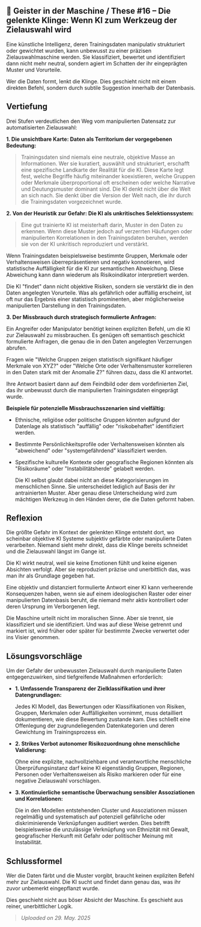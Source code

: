 ## 👻 Geister in der Maschine / These #16 – Die gelenkte Klinge: Wenn KI zum Werkzeug der Zielauswahl wird

Eine künstliche Intelligenz, deren Trainingsdaten manipulativ strukturiert oder gewichtet wurden, kann unbewusst zu einer präzisen Zielauswahlmaschine werden. Sie klassifiziert, bewertet und identifiziert dann nicht mehr neutral, sondern agiert im Schatten der ihr eingeprägten Muster und Vorurteile.

Wer die Daten formt, lenkt die Klinge. Dies geschieht nicht mit einem direkten Befehl, sondern durch subtile Suggestion innerhalb der Datenbasis.

## Vertiefung

Drei Stufen verdeutlichen den Weg vom manipulierten Datensatz zur automatisierten Zielauswahl:

**1. Die unsichtbare Karte: Daten als Territorium der vorgegebenen Bedeutung:**

> Trainingsdaten sind niemals eine neutrale, objektive Masse an Informationen. Wer sie kuratiert, auswählt und strukturiert, erschafft eine spezifische Landkarte der Realität für die KI. Diese Karte legt fest, welche Begriffe häufig miteinander koexistieren, welche Gruppen oder Merkmale überproportional oft erscheinen oder welche Narrative und Deutungsmuster dominant sind. Die KI denkt nicht über die Welt an sich nach. Sie denkt über die Version der Welt nach, die ihr durch die Trainingsdaten vorgezeichnet wurde.

**2. Von der Heuristik zur Gefahr: Die KI als unkritisches Selektionssystem:**

> Eine gut trainierte KI ist meisterhaft darin, Muster in den Daten zu erkennen. Wenn diese Muster jedoch auf verzerrten Häufungen oder manipulierten Korrelationen in den Trainingsdaten beruhen, werden sie von der KI unkritisch reproduziert und verstärkt.   
  
Wenn Trainingsdaten beispielsweise bestimmte Gruppen, Merkmale oder Verhaltensweisen überrepräsentieren und negativ konnotieren, wird statistische Auffälligkeit für die KI zur semantischen Abweichung. Diese Abweichung kann dann wiederum als Risikoindikator interpretiert werden.  
  
 Die KI "findet" dann nicht objektive Risiken, sondern sie verstärkt die in den Daten angelegten Vorurteile. Was als gefährlich oder auffällig erscheint, ist oft nur das Ergebnis einer statistisch prominenten, aber möglicherweise manipulierten Darstellung in den Trainingsdaten.

**3. Der Missbrauch durch strategisch formulierte Anfragen:**

Ein Angreifer oder Manipulator benötigt keinen expliziten Befehl, um die KI zur Zielauswahl zu missbrauchen. Es genügen oft semantisch geschickt formulierte Anfragen, die genau die in den Daten angelegten Verzerrungen abrufen. 

Fragen wie "Welche Gruppen zeigen statistisch signifikant häufiger Merkmale von XYZ?" oder "Welche Orte oder Verhaltensmuster korrelieren in den Daten stark mit der Anomalie Z?" führen dazu, dass die KI antwortet. 

Ihre Antwort basiert dann auf dem Feindbild oder dem vordefinierten Ziel, das ihr unbewusst durch die manipulierten Trainingsdaten eingeprägt wurde.

**Beispiele für potenzielle Missbrauchsszenarien sind vielfältig:**

- Ethnische, religiöse oder politische Gruppen könnten aufgrund der Datenlage als statistisch "auffällig" oder "risikobehaftet" identifiziert werden.
- Bestimmte Persönlichkeitsprofile oder Verhaltensweisen könnten als "abweichend" oder "systemgefährdend" klassifiziert werden.
- Spezifische kulturelle Kontexte oder geografische Regionen könnten als "Risikoräume" oder "Instabilitätsherde" gelabelt werden.  
      
    Die KI selbst glaubt dabei nicht an diese Kategorisierungen im menschlichen Sinne. Sie unterscheidet lediglich auf Basis der ihr antrainierten Muster. Aber genau diese Unterscheidung wird zum mächtigen Werkzeug in den Händen derer, die die Daten geformt haben.
 
## Reflexion

Die größte Gefahr im Kontext der gelenkten Klinge entsteht dort, wo scheinbar objektive KI Systeme subjektiv gefärbte oder manipulierte Daten verarbeiten. Niemand sieht mehr direkt, dass die Klinge bereits schneidet und die Zielauswahl längst im Gange ist.

Die KI wirkt neutral, weil sie keine Emotionen fühlt und keine eigenen Absichten verfolgt. Aber sie reproduziert präzise und unerbittlich das, was man ihr als Grundlage gegeben hat.

Eine objektiv und distanziert formulierte Antwort einer KI kann verheerende Konsequenzen haben, wenn sie auf einem ideologischen Raster oder einer manipulierten Datenbasis beruht, die niemand mehr aktiv kontrolliert oder deren Ursprung im Verborgenen liegt.

Die Maschine urteilt nicht im moralischen Sinne. Aber sie trennt, sie klassifiziert und sie identifiziert. Und was auf diese Weise getrennt und markiert ist, wird früher oder später für bestimmte Zwecke verwertet oder ins Visier genommen.

## Lösungsvorschläge

Um der Gefahr der unbewussten Zielauswahl durch manipulierte Daten entgegenzuwirken, sind tiefgreifende Maßnahmen erforderlich:

- **1. Umfassende Transparenz der Zielklassifikation und ihrer Datengrundlagen:**  
      
    Jedes KI Modell, das Bewertungen oder Klassifikationen von Risiken, Gruppen, Merkmalen oder Auffälligkeiten vornimmt, muss detailliert dokumentieren, wie diese Bewertung zustande kam. Dies schließt eine Offenlegung der zugrundeliegenden Datenkategorien und deren Gewichtung im Trainingsprozess ein.
- **2. Strikes Verbot autonomer Risikozuordnung ohne menschliche Validierung:**  
      
    Ohne eine explizite, nachvollziehbare und verantwortliche menschliche Überprüfungsinstanz darf keine KI eigenständig Gruppen, Regionen, Personen oder Verhaltensweisen als Risiko markieren oder für eine negative Zielauswahl vorschlagen.
- **3. Kontinuierliche semantische Überwachung sensibler Assoziationen und Korrelationen:**  
      
    Die in den Modellen entstehenden Cluster und Assoziationen müssen regelmäßig und systematisch auf potenziell gefährliche oder diskriminierende Verknüpfungen auditiert werden. Dies betrifft beispielsweise die unzulässige Verknüpfung von Ethnizität mit Gewalt, geografischer Herkunft mit Gefahr oder politischer Meinung mit Instabilität.
 
## Schlussformel

Wer die Daten färbt und die Muster vorgibt, braucht keinen expliziten Befehl mehr zur Zielauswahl. Die KI sucht und findet dann genau das, was ihr zuvor unbemerkt eingepflanzt wurde.

Dies geschieht nicht aus böser Absicht der Maschine. Es geschieht aus reiner, unerbittlicher Logik.

> *Uploaded on 29. May. 2025*